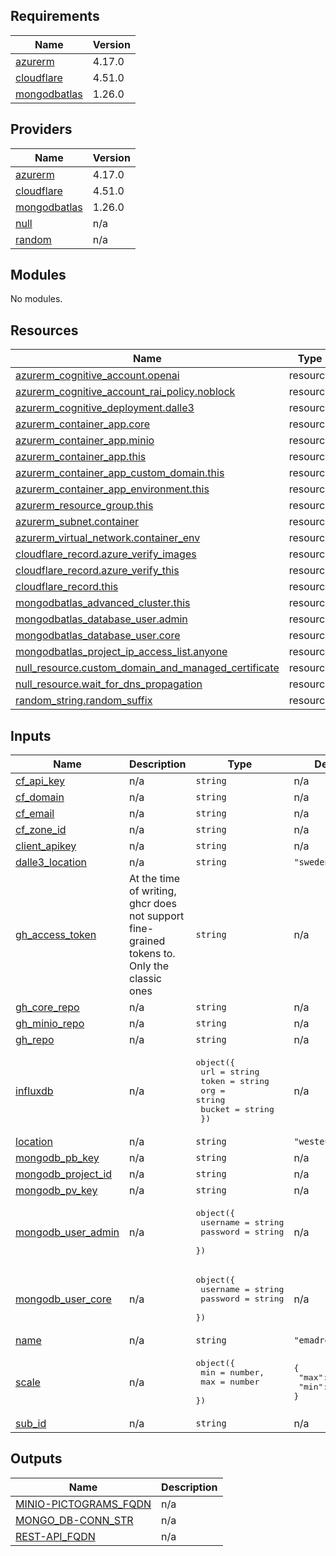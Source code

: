 <!-- BEGIN_TF_DOCS -->
## Requirements

| Name | Version |
|------|---------|
| <a name="requirement_azurerm"></a> [azurerm](#requirement\_azurerm) | 4.17.0 |
| <a name="requirement_cloudflare"></a> [cloudflare](#requirement\_cloudflare) | 4.51.0 |
| <a name="requirement_mongodbatlas"></a> [mongodbatlas](#requirement\_mongodbatlas) | 1.26.0 |

## Providers

| Name | Version |
|------|---------|
| <a name="provider_azurerm"></a> [azurerm](#provider\_azurerm) | 4.17.0 |
| <a name="provider_cloudflare"></a> [cloudflare](#provider\_cloudflare) | 4.51.0 |
| <a name="provider_mongodbatlas"></a> [mongodbatlas](#provider\_mongodbatlas) | 1.26.0 |
| <a name="provider_null"></a> [null](#provider\_null) | n/a |
| <a name="provider_random"></a> [random](#provider\_random) | n/a |

## Modules

No modules.

## Resources

| Name | Type |
|------|------|
| [azurerm_cognitive_account.openai](https://registry.terraform.io/providers/hashicorp/azurerm/4.17.0/docs/resources/cognitive_account) | resource |
| [azurerm_cognitive_account_rai_policy.noblock](https://registry.terraform.io/providers/hashicorp/azurerm/4.17.0/docs/resources/cognitive_account_rai_policy) | resource |
| [azurerm_cognitive_deployment.dalle3](https://registry.terraform.io/providers/hashicorp/azurerm/4.17.0/docs/resources/cognitive_deployment) | resource |
| [azurerm_container_app.core](https://registry.terraform.io/providers/hashicorp/azurerm/4.17.0/docs/resources/container_app) | resource |
| [azurerm_container_app.minio](https://registry.terraform.io/providers/hashicorp/azurerm/4.17.0/docs/resources/container_app) | resource |
| [azurerm_container_app.this](https://registry.terraform.io/providers/hashicorp/azurerm/4.17.0/docs/resources/container_app) | resource |
| [azurerm_container_app_custom_domain.this](https://registry.terraform.io/providers/hashicorp/azurerm/4.17.0/docs/resources/container_app_custom_domain) | resource |
| [azurerm_container_app_environment.this](https://registry.terraform.io/providers/hashicorp/azurerm/4.17.0/docs/resources/container_app_environment) | resource |
| [azurerm_resource_group.this](https://registry.terraform.io/providers/hashicorp/azurerm/4.17.0/docs/resources/resource_group) | resource |
| [azurerm_subnet.container](https://registry.terraform.io/providers/hashicorp/azurerm/4.17.0/docs/resources/subnet) | resource |
| [azurerm_virtual_network.container_env](https://registry.terraform.io/providers/hashicorp/azurerm/4.17.0/docs/resources/virtual_network) | resource |
| [cloudflare_record.azure_verify_images](https://registry.terraform.io/providers/cloudflare/cloudflare/4.51.0/docs/resources/record) | resource |
| [cloudflare_record.azure_verify_this](https://registry.terraform.io/providers/cloudflare/cloudflare/4.51.0/docs/resources/record) | resource |
| [cloudflare_record.this](https://registry.terraform.io/providers/cloudflare/cloudflare/4.51.0/docs/resources/record) | resource |
| [mongodbatlas_advanced_cluster.this](https://registry.terraform.io/providers/mongodb/mongodbatlas/1.26.0/docs/resources/advanced_cluster) | resource |
| [mongodbatlas_database_user.admin](https://registry.terraform.io/providers/mongodb/mongodbatlas/1.26.0/docs/resources/database_user) | resource |
| [mongodbatlas_database_user.core](https://registry.terraform.io/providers/mongodb/mongodbatlas/1.26.0/docs/resources/database_user) | resource |
| [mongodbatlas_project_ip_access_list.anyone](https://registry.terraform.io/providers/mongodb/mongodbatlas/1.26.0/docs/resources/project_ip_access_list) | resource |
| [null_resource.custom_domain_and_managed_certificate](https://registry.terraform.io/providers/hashicorp/null/latest/docs/resources/resource) | resource |
| [null_resource.wait_for_dns_propagation](https://registry.terraform.io/providers/hashicorp/null/latest/docs/resources/resource) | resource |
| [random_string.random_suffix](https://registry.terraform.io/providers/hashicorp/random/latest/docs/resources/string) | resource |

## Inputs

| Name | Description | Type | Default | Required |
|------|-------------|------|---------|:--------:|
| <a name="input_cf_api_key"></a> [cf\_api\_key](#input\_cf\_api\_key) | n/a | `string` | n/a | yes |
| <a name="input_cf_domain"></a> [cf\_domain](#input\_cf\_domain) | n/a | `string` | n/a | yes |
| <a name="input_cf_email"></a> [cf\_email](#input\_cf\_email) | n/a | `string` | n/a | yes |
| <a name="input_cf_zone_id"></a> [cf\_zone\_id](#input\_cf\_zone\_id) | n/a | `string` | n/a | yes |
| <a name="input_client_apikey"></a> [client\_apikey](#input\_client\_apikey) | n/a | `string` | n/a | yes |
| <a name="input_dalle3_location"></a> [dalle3\_location](#input\_dalle3\_location) | n/a | `string` | `"swedencentral"` | no |
| <a name="input_gh_access_token"></a> [gh\_access\_token](#input\_gh\_access\_token) | At the time of writing, ghcr does not support fine-grained tokens to. Only the classic ones | `string` | n/a | yes |
| <a name="input_gh_core_repo"></a> [gh\_core\_repo](#input\_gh\_core\_repo) | n/a | `string` | n/a | yes |
| <a name="input_gh_minio_repo"></a> [gh\_minio\_repo](#input\_gh\_minio\_repo) | n/a | `string` | n/a | yes |
| <a name="input_gh_repo"></a> [gh\_repo](#input\_gh\_repo) | n/a | `string` | n/a | yes |
| <a name="input_influxdb"></a> [influxdb](#input\_influxdb) | n/a | <pre>object({<br/>    url    = string<br/>    token  = string<br/>    org    = string<br/>    bucket = string<br/>  })</pre> | n/a | yes |
| <a name="input_location"></a> [location](#input\_location) | n/a | `string` | `"westeurope"` | no |
| <a name="input_mongodb_pb_key"></a> [mongodb\_pb\_key](#input\_mongodb\_pb\_key) | n/a | `string` | n/a | yes |
| <a name="input_mongodb_project_id"></a> [mongodb\_project\_id](#input\_mongodb\_project\_id) | n/a | `string` | n/a | yes |
| <a name="input_mongodb_pv_key"></a> [mongodb\_pv\_key](#input\_mongodb\_pv\_key) | n/a | `string` | n/a | yes |
| <a name="input_mongodb_user_admin"></a> [mongodb\_user\_admin](#input\_mongodb\_user\_admin) | n/a | <pre>object({<br/>    username = string<br/>    password = string<br/>  })</pre> | n/a | yes |
| <a name="input_mongodb_user_core"></a> [mongodb\_user\_core](#input\_mongodb\_user\_core) | n/a | <pre>object({<br/>    username = string<br/>    password = string<br/>  })</pre> | n/a | yes |
| <a name="input_name"></a> [name](#input\_name) | n/a | `string` | `"emadrestapi"` | no |
| <a name="input_scale"></a> [scale](#input\_scale) | n/a | <pre>object({<br/>    min = number,<br/>    max = number<br/>  })</pre> | <pre>{<br/>  "max": 1,<br/>  "min": 1<br/>}</pre> | no |
| <a name="input_sub_id"></a> [sub\_id](#input\_sub\_id) | n/a | `string` | n/a | yes |

## Outputs

| Name | Description |
|------|-------------|
| <a name="output_MINIO-PICTOGRAMS_FQDN"></a> [MINIO-PICTOGRAMS\_FQDN](#output\_MINIO-PICTOGRAMS\_FQDN) | n/a |
| <a name="output_MONGO_DB-CONN_STR"></a> [MONGO\_DB-CONN\_STR](#output\_MONGO\_DB-CONN\_STR) | n/a |
| <a name="output_REST-API_FQDN"></a> [REST-API\_FQDN](#output\_REST-API\_FQDN) | n/a |
<!-- END_TF_DOCS -->